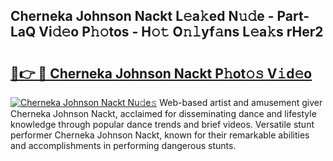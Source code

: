 ## Cherneka Johnson Nackt L𝚎a𝚔ed N𝚞𝚍e - Part-LaQ Vi𝚍𝚎o P𝚑𝚘tos - H𝚘𝚝 O𝚗𝚕yf𝚊ns L𝚎a𝚔s rHer2

# <h2><a href="http://kf7lb2.oniu.top/?m=Cherneka+Johnson+Nackt">🔗👉 🔴 Cherneka Johnson Nackt P𝚑ot𝚘𝚜 V𝚒d𝚎o</a></h2>

[![Cherneka Johnson Nackt Nu𝚍e𝚜](https://i.imgur.com/0qMVB7G.gif)](http://kf7lb2.oniu.top/?m=Cherneka+Johnson+Nackt)
Web-based artist and amusement giver Cherneka Johnson Nackt, acclaimed for disseminating dance and lifestyle knowledge through popular dance trends and brief videos. Versatile stunt performer Cherneka Johnson Nackt, known for their remarkable abilities and accomplishments in performing dangerous stunts.  
